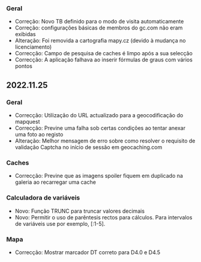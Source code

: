 
### Geral
- Correção: Novo TB definido para o modo de visita automaticamente
- Correção: configurações básicas de membros do gc.com não eram exibidas
- Alteração: Foi removida a cartografia mapy.cz (devido à mudança no licenciamento)
- Correcção: Campo de pesquisa de caches é limpo após a sua selecção
- Correcção: A aplicação falhava ao inserir fórmulas de graus com vários pontos

## 2022.11.25

### Geral
- Correcção: Utilização do URL actualizado para a geocodificação do mapquest
- Correcção: Previne uma falha sob certas condições ao tentar anexar uma foto ao registo
- Alteração: Melhor mensagem de erro sobre como resolver o requisito de validação Captcha no início de sessão em geocaching.com

### Caches
- Correcção: Previne que as imagens spoiler fiquem em duplicado na galeria ao recarregar uma cache

### Calculadora de variáveis
- Novo: Função TRUNC para truncar valores decimais
- Novo: Permitir o uso de parêntesis rectos para cálculos. Para intervalos de variáveis use por exemplo, \[:1-5\].

### Mapa
- Correcção: Mostrar marcador DT correto para D4.0 e D4.5
